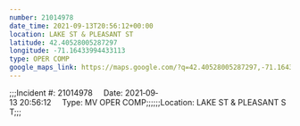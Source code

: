 ```yaml
---
number: 21014978
date_time: 2021-09-13T20:56:12+00:00
location: LAKE ST & PLEASANT ST
latitude: 42.40528005287297
longitude: -71.16433994433113
type: OPER COMP
google_maps_link: https://maps.google.com/?q=42.40528005287297,-71.16433994433113
---
```


;;;Incident #: 21014978     Date: 2021‐09‐13 20:56:12     Type: MV OPER COMP;;;;;;Location: LAKE ST & PLEASANT ST;;;
